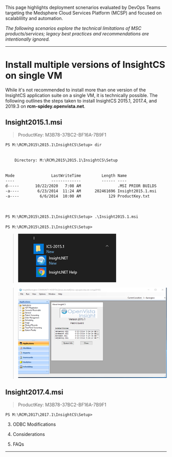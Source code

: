 This page highlights deployment scnenarios evaluated by DevOps Teams targeting the Medsphere Cloud Services Platform (MCSP) and focused on scalablility and automation.

_The following scenarios explore the technical limitations of MSC products/services; legacy best practices and recommendations are intentionally ignored._

---

# Install multiple versions of InsightCS on single VM
While it's not recommended to install more than one version of the InsightCS application suite on a single VM, it is technically possible.  The following outlines the steps taken to install InsightCS 2015.1, 2017.4, and 2019.3 on **rcm-spidey.openvista.net**.

## Insight2015.1.msi
> ProductKey: M3B78-37BC2-BF16A-7B9F1
```
PS M:\RCM\2015\2015.1\InsightCS\Setup> dir


    Directory: M:\RCM\2015\2015.1\InsightCS\Setup


Mode                LastWriteTime         Length Name                                                                                                        
----                -------------         ------ ----                                                                                                        
d-----       10/22/2020   7:08 AM                .MSI PRIOR BUILDS                                                                                           
-a----        6/23/2014  11:24 AM      202461696 Insight2015.1.msi                                                                                           
-a----         6/6/2014  10:00 AM            129 ProductKey.txt                                                                                              



PS M:\RCM\2015\2015.1\InsightCS\Setup> .\Insight2015.1.msi

PS M:\RCM\2015\2015.1\InsightCS\Setup>
```
> ![image.png](/.attachments/image-3ff57e6b-5316-43a0-9384-3e38a2818b62.png)

> ![image.png](/.attachments/image-a806b3eb-a9c5-4ae0-a619-a8227bcbb80e.png)



## Insight2017.4.msi

> ProductKey: M3B78-37BC2-BF16A-7B9F1
```
PS M:\RCM\2017\2017.1\InsightCS\Setup>
```




3. ODBC Modifications

3. Considerations

4. FAQs

---











